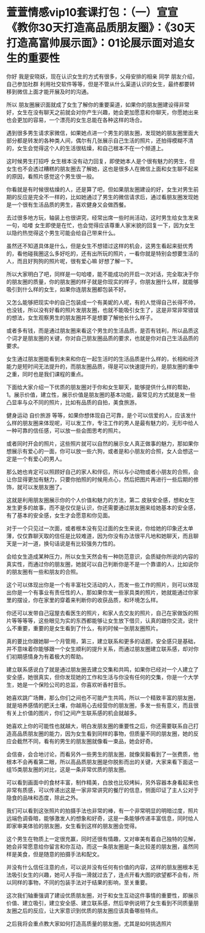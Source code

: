 # 萱萱情感vip10套课打包：（一）宣宣《教你30天打造高品质朋友圈》：《30天打造高富帅展示面》：01论展示面对追女生的重要性

你好 我是安晓妖，现在认识女生的方式有很多，父母安排的相亲 同学 朋友介绍，自己参加社群 利用社交软件等等，但是不管从什么渠道认识的女生，最终都要转移到微信上面才能开展及时的沟通。

所以 朋友圈展识面就成了女生了解你的重要渠道，如果你的朋友圈建设得非常好，女生在没有聊天之前就会对你产生兴趣，她会更加愿意和你聊天，你愿她出来也会更加的容易，一个漂亮的女生总能在各种这样的场合。

遇到很多男生请求家微信，如果她点进一个男生的朋友圈，发现她的朋友圈里面大部分都是转发的各种类人间，偶尔有几张展示自己生活的照片，还拍得模糊不清的，女生会觉得这个人的生活很枯燥，和自己根本不在一个频道上。

这时候男生打招呼 女生根本没有动力回复，即使她本人是个很有魅力的男生，但女生也不会透过糟糕的朋友圈去了解她，这也是很多人在微信上面和女生聊不起来的原因，看照片感觉这个男生很一般。

你看就是有时候很枯燥的人，还是算了吧，但如果朋友圈建设的好，女生对男生前期的反应是完全不一样的，比如她通过了男生的微信请求后，通过看朋友圈发现她是一个很有生活品质的男生，喜欢健身又会做西餐。

去过很多地方玩，轴装上也很讲究，经常出席一些时尚活动，这时男生给女生发来一句，哈喽 女生即使是在忙，也会觉得应该尊重人家米貌的回复一下，因为女生以隐约热觉得这个男生可能会给自己带来什么。

虽然还不知道具体是什么，但是女生不想错过这样的机会，这男生看起来挺优秀的，看他碰我圈这么多好吃的，还有出所玩的照片，一看你就是特别会想要生活的人，而且好狗狗的照片呢，很有爱心嘛 好想了解一下。

所以大家明白了吧，同样是一句哈喽，能不能成功的开启一次对话，完全取决于你的朋友圈的质量，你的朋友圈的样子就是你现实的样子，你朋友圈什么样，就能够吸引到什么样的女生，如果你连朋友圈都包装不好。

又怎么能够把现实中的自己包装成一个有美妮的人呢，有的人觉得自己长得不帅，也没钱，所以没有好看的照片发朋友圈，也就不能吸引女生了，这是非常非常错误的想法，女生观察男生的朋友圈并不是想要了解他长什么样子。

或者多有钱，而是通过朋友圈来看这个男生的生活品质，是否有钱利，所以品质这个词才是朋友圈的关键，你对自己朋友圈品质的要求，也就是你对自己生活品质的要求。

女生通过朋友圈能看到未来和你在一起生活时的生活品质是什么样的，长相和经济能力是短时间无法提升的，而朋友圈品质，得是可以快速提升的，是朋友圈的重中之重，同时也是我们课程的重点。

下面给大家介绍一下优质的朋友圈对于你和女生聊天，能够提供什么样的帮助，1。展示价值，建立性，展示价值是朋友圈的基本功能，最常见的方式就是发一些凸显率与众不同的照片，比如有品质的自拍，美食旅游。

健身运动 自价旅游 等等，如果你想体现自己可靠，是个可以信爱的人，应该发什么样的朋友圈来体现呢，可以发工作，专注工作的男人是最有魅力的，无形中给人一种可靠的信任感，可以放一些会图思考的照片。

或者同时开会的照片，这些照片就可以自然的展示女人真正做事的魅力，那如果你想展示有爱心的一面，你可以放一些六狗，或者是和小朋友的合照，女人会想这一定是一个有爱心的男人。

那么她也肯定可以照顾好自己的家人和伴侣，所以与小动物或者小朋友的合照，会让你显得更加有魅力，只要你拍照的时候用点心，然后把图片再进行一些后期的修饰，就可以发朋友圈了。

这就是利用朋友圈展示你的个人价值和魅力的方法，第二 皮肤安全感，想和女生发生更多的故事，而不是仅仅是认识，你还需要通过朋友圈来给她基本的安全感，有了基本的安全感，女生才会愿意和你见面。

对于一个只见过一次面，或者根本没有见过面的女生来说，你给她的印象还太单薄，仅仅靠聊天取的信任是比较难道，因为你没有办法很平凡地和她聊天，而且聊天是一对一道，换句话说是有比较强务力性的。

会给女生造成某种压力，所以女生天然会有一种防范意识，会质疑你所说的内容的真实性，而通过你的朋友圈，她就可以自己判断你是不是一个靠谱的人，比如说你的朋友圈有一些和朋友的合照。

这个可以体现出你是一个有丰富社交活动的人，而发一些工作的照片，则可以体现出你是一个有事业有责任性的人，那如果你发一些家具类的照片，她就能通过你家里的摆设，你在家里的穿着来判断你的收获品质，和环境怎么样。

你还可以发带自己寇屋去看医生的照片，和家人去交友的照片，自己在家做饭的照片等等等等，这些眼见为实的东西都能够让女生放下借贝，认真的跟你交流，说什么不重要，重要的是女生看到了什么，有的时候一张朋友圈照片。

真的要比你跟她聊一个月管用，第三，建立联系和更多的话题，安全感只是基础，并不意味着你能够跟一个女生顺利的提升关系，而通过朋友圈建立联系感，却对你们初期感情身为有着极大的帮助。

建立联系感说白了就是通过朋友圈去建立交集和共鸣，如果你已经对一个人建立了安全感，她很真实，但你发现她的工作和生活与你没有任何的交集，你是一个大学生，她是一个保险公司的总监，你喜欢听香村音乐。

她喜欢跳广场舞，那么你们之间也不可能产生共鸣，所以一个精致丰富的朋友圈，就是培养感情的肥沃土壤，你越用心去经营你的朋友圈，多发一些有意义，而且很有关上价值的图片，你们之间产生联系感的机会就越多。

她喜欢上你的可能性也就越大，明白发朋友圈的重要性之后，你还需要联系自己打造高品质朋友圈的能力，因为女生看到同样的事物，但质量不同的朋友圈，她的反应会截然不同，看有的男生的朋友圈就像看一束品，她会好奇。

会信奋，会合地讨论，而看另外一些男生的朋友圈，就像吴毅看到了一张费质，他根本不会再看第二眼，所以高品质朋友圈是你脱影而出的关键，大家来看下面这一组15类朋友圈的对比，这是一条非常优质的朋友圈。

可以看到画面中的食材丰富，制作精美，白放也比较烤糾，另外容器本身看起来也非常有质感，可以传递出这是一家非常讲究的餐厅的信息，侧面印证了主人公对于隐食的品味和态度，除此之外。

我们可以看到这张照片的拍摄手法也非常的棒，有一个非常明显的明暗过度，照片远端色调昏暗，能够激发人的想象和好奇，这是一条能够传递丰富信息，同时给人即家审美体验的朋友圈，女生看到这样的朋友圈会觉得。

这个男生在物质上一定很充赢，同时还很有情趣，又对审美有着自己独特的见解，她会非常愿意给你留言和你互动，而这一条朋友圈是一条比较差的朋友圈，虽然同样是美食，但是随意的拍摄手法和配文。

并没有什么信任注意的点，可以说并没有任何有价值的内容，这样的朋友圈根本无法吸引女生的兴趣，她可人手指一滑就过去了，连点开看大图的欲望都不会有，所以同样的事物，不同的包装手法对于结果的影响，至关重要。

这次我们轴重强调了建设优质朋友圈，对于和女生互动这件事情的重要性，即展示价值、建立吸引，建立安全感、建立联系感，然后举例说明了女生看到不同质量朋友圈之后的反应，让大家意识到优质的朋友圈应该具备哪些特点。

之后我将会重点教大家如何打造高质量的朋友圈，尤其是如何挑选照片